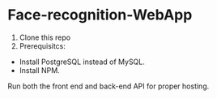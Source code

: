 # Face-recognition-WebApp

1. Clone this repo
2. Prerequisitcs: 
  * Install PostgreSQL instead of MySQL.
  * Install NPM.
 
Run both the front end and back-end API for proper hosting.

